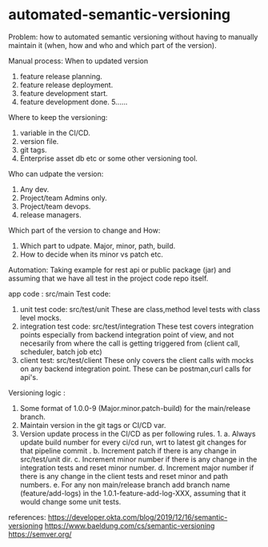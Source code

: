# automated-semantic-versioning

Problem: how to automated semantic versioning without having to manually maintain it (when, how and who and which part of the version).

Manual process: 
When to updated version
  1. feature release planning.
  2. feature release deployment.
  3. feature development start.
  4. feature development done.
  5...... 
  
Where to keep the versioning:
  1. variable in the CI/CD.
  2. version file.
  3. git tags.
  4. Enterprise asset db etc or some other versioning tool.
  
Who can udpate the version:
  1. Any dev.
  2. Project/team Admins only.
  3. Project/team devops.
  4. release managers.
  
Which part of the version to change and How:
  1. Which part to udpate. Major, minor, path, build.
  2. How to decide when its minor vs patch etc.
  
  
 Automation:
 Taking example for rest api or public package (jar) and assuming that we have all test in the project code repo itself.
 
 app code : src/main
 Test code: 
   1. unit test code: src/test/unit
      These are class,method level tests with class level mocks.
   2. integration test code: src/test/integration
      These test covers integration points especially from backend integration point of view, and not necesarily from where the call is getting triggered from (client call, scheduler, batch job etc)
   3. client test: src/test/client
      These only covers the client calls with mocks on any backend integration point.
      These can be postman,curl calls for api's.

Versioning logic :
  1. Some format of 1.0.0-9 (Major.minor.patch-build) for the main/release branch.
  2. Maintain version in the git tags or CI/CD var.
  3. Version update process in the CI/CD as per following rules.    1. 
    a. Always update build number for every ci/cd run, wrt to latest git changes for that pipeline commit .
    b. Increment patch if there is any change in src/test/unit dir.
    c. Increment minor number if there is any change in the integration tests and reset minor number.
    d. Increment major number if there is any change in the client tests and reset minor and path numbers.
    e. For any non main/release branch add branch name (feature/add-logs) in the 1.0.1-feature-add-log-XXX, assuming that it would change some unit tests.
  
  
  
references: 
  https://developer.okta.com/blog/2019/12/16/semantic-versioning
  https://www.baeldung.com/cs/semantic-versioning
  https://semver.org/
